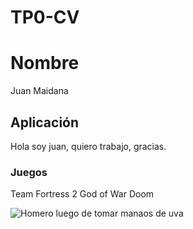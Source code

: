 # TP0-CV
# **Nombre**
Juan Maidana

## **Aplicación**
Hola soy juan, quiero trabajo, gracias.

### **Juegos**
Team Fortress 2
God of War
Doom

![Homero luego de tomar manaos de uva](https://scontent.faep39-1.fna.fbcdn.net/v/t1.6435-9/62227982_2301214376786852_5556996556361564160_n.jpg?_nc_cat=107&ccb=1-7&_nc_sid=a0f3c3&_nc_ohc=rFmTCFCbVXoQ7kNvgF7WY6k&_nc_ht=scontent.faep39-1.fna&oh=00_AYCY6huGmKYvpY-x0fe71aZzObDSG_lQ5uvVsWzCTZ84qg&oe=66E3522C)